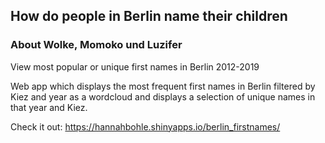 ## How do people in Berlin name their children
### About Wolke, Momoko und Luzifer

View most popular or unique first names in Berlin 2012-2019

Web app which displays the most frequent first names in Berlin filtered by Kiez and year as a wordcloud and displays a selection of unique names in that year and Kiez. 

Check it out:
https://hannahbohle.shinyapps.io/berlin_firstnames/




